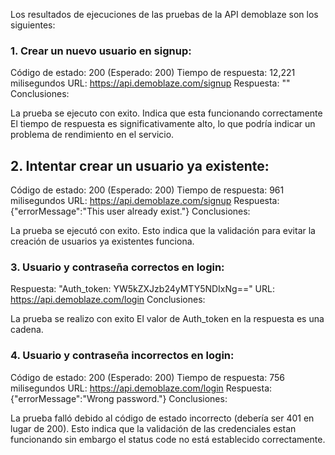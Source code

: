 Los resultados de ejecuciones de las pruebas de la API demoblaze son los siguientes:

### 1. Crear un nuevo usuario en signup:

Código de estado: 200 (Esperado: 200)
Tiempo de respuesta: 12,221 milisegundos
URL: https://api.demoblaze.com/signup
Respuesta: ""
Conclusiones:

La prueba se ejecuto con exito. Indica que esta funcionando correctamente
El tiempo de respuesta es significativamente alto, lo que podría indicar un problema de rendimiento en el servicio.

## 2. Intentar crear un usuario ya existente:

Código de estado: 200 (Esperado: 200)
Tiempo de respuesta: 961 milisegundos
URL: https://api.demoblaze.com/signup
Respuesta: {"errorMessage":"This user already exist."}
Conclusiones:

La prueba se ejecutó con exito. Esto indica que la validación para evitar la creación de usuarios ya existentes funciona.


### 3. Usuario y contraseña correctos en login:

Respuesta: "Auth_token: YW5kZXJzb24yMTY5NDIxNg=="
URL: https://api.demoblaze.com/login
Conclusiones:

La prueba se realizo con exito 
El valor de Auth_token en la respuesta es una cadena.



### 4. Usuario y contraseña incorrectos en login:

Código de estado: 200 (Esperado: 200)
Tiempo de respuesta: 756 milisegundos
URL: https://api.demoblaze.com/login
Respuesta: {"errorMessage":"Wrong password."}
Conclusiones:

La prueba falló debido al código de estado incorrecto (debería ser 401 en lugar de 200). 
Esto indica que la validación de las credenciales estan funcionando sin embargo el status code no está establecido correctamente.
